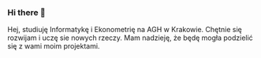 ### Hi there 👋

Hej, studiuję Informatykę i Ekonometrię na AGH w Krakowie. Chętnie się rozwijam i uczę sie nowych rzeczy. 
Mam nadzieję, że będę mogła podzielić się z wami moim projektami.

<!--
**domisovo/domisovo** is a ✨ _special_ ✨ repository because its `README.md` (this file) appears on your GitHub profile.

Here are some ideas to get you started:

- 🔭 I’m currently working on ...
- 🌱 I’m currently learning ...
- 👯 I’m looking to collaborate on ...
- 🤔 I’m looking for help with ...
- 💬 Ask me about ...
- 📫 How to reach me: ...
- 😄 Pronouns: ...
- ⚡ Fun fact: ...
-->
